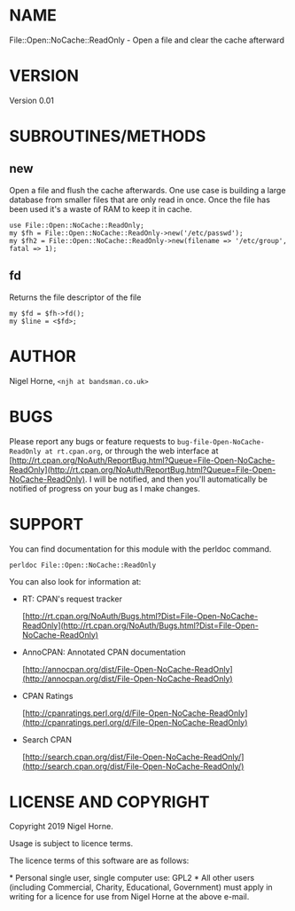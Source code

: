 # NAME

File::Open::NoCache::ReadOnly - Open a file and clear the cache afterward

# VERSION

Version 0.01

# SUBROUTINES/METHODS

## new

Open a file and flush the cache afterwards.
One use case is building a large database from smaller files that are
only read in once.
Once the file has been used it's a waste of RAM to keep it in cache.

    use File::Open::NoCache::ReadOnly;
    my $fh = File::Open::NoCache::ReadOnly->new('/etc/passwd');
    my $fh2 = File::Open::NoCache::ReadOnly->new(filename => '/etc/group', fatal => 1);

## fd

Returns the file descriptor of the file

    my $fd = $fh->fd();
    my $line = <$fd>;

# AUTHOR

Nigel Horne, `<njh at bandsman.co.uk>`

# BUGS

Please report any bugs or feature requests to
`bug-file-Open-NoCache-ReadOnly at rt.cpan.org`,
or through the web interface at
[http://rt.cpan.org/NoAuth/ReportBug.html?Queue=File-Open-NoCache-ReadOnly](http://rt.cpan.org/NoAuth/ReportBug.html?Queue=File-Open-NoCache-ReadOnly).
I will be notified, and then you'll
automatically be notified of progress on your bug as I make changes.

# SUPPORT

You can find documentation for this module with the perldoc command.

    perldoc File::Open::NoCache::ReadOnly

You can also look for information at:

- RT: CPAN's request tracker

    [http://rt.cpan.org/NoAuth/Bugs.html?Dist=File-Open-NoCache-ReadOnly](http://rt.cpan.org/NoAuth/Bugs.html?Dist=File-Open-NoCache-ReadOnly)

- AnnoCPAN: Annotated CPAN documentation

    [http://annocpan.org/dist/File-Open-NoCache-ReadOnly](http://annocpan.org/dist/File-Open-NoCache-ReadOnly)

- CPAN Ratings

    [http://cpanratings.perl.org/d/File-Open-NoCache-ReadOnly](http://cpanratings.perl.org/d/File-Open-NoCache-ReadOnly)

- Search CPAN

    [http://search.cpan.org/dist/File-Open-NoCache-ReadOnly/](http://search.cpan.org/dist/File-Open-NoCache-ReadOnly/)

# LICENSE AND COPYRIGHT

Copyright 2019 Nigel Horne.

Usage is subject to licence terms.

The licence terms of this software are as follows:

\* Personal single user, single computer use: GPL2
\* All other users (including Commercial, Charity, Educational, Government)
  must apply in writing for a licence for use from Nigel Horne at the
  above e-mail.
